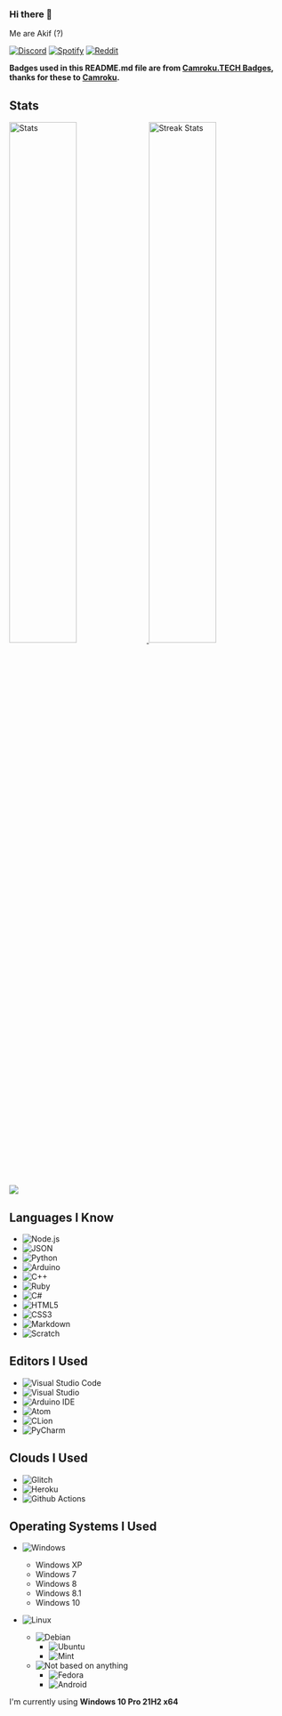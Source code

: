 ### Hi there 👋
Me are Akif (?)

[![Discord](https://camroku.tech/badge/discord.svg)](https://discord.com/users/539506680140922890/)
[![Spotify](https://camroku.tech/badge/spotify.svg)](https://open.spotify.com/user/gnpi4usat569rdcxzezm43vi6?si=d73717fcebc14f1f)
[![Reddit](https://camroku.tech/badge/reddit.svg)](https://www.reddit.com/user/Akif9748)
 
**Badges used in this README.md file are from [Camroku.TECH Badges](https://github.com/Camroku/camr-badge), thanks for these to [Camroku](https://github.com/Camroku).**

## Stats
<div>
    <a href="https://github.com/anuraghazra/github-readme-stats">
        <img width="49%" alt="Stats" src="https://github-readme-stats.vercel.app/api?username=Akif9748&theme=apprentice&hide_border=true&count_private=true&include_all_commits=true&custom_title=Akif9748's+GitHub+Stats"/>
    </a>
    
  <img width="49%" alt="Streak Stats" src="http://github-readme-streak-stats.herokuapp.com?user=Akif9748&hide_border=true&date_format=M%20j%5B%2C%20Y%5D&background=262626&stroke=616BBC00&sideLabels=BCBCBC&currStreakLabel=BCBCBC&currStreakNum=FFFFFF&sideNums=FFFFFF&dates=5F875F&ring=AF5F5F&fire=AF5F5F"/>
        <img src = "https://github-readme-stats.vercel.app/api/top-langs/?username=Akif9748&langs_count=10&layout=compact&theme=apprentice&hide_border=true" />
    </a>
</div>

## Languages I Know
* ![Node.js](https://camroku.tech/badge/node.svg)
* ![JSON](https://camroku.tech/badge/json.svg)
* ![Python](https://camroku.tech/badge/python.svg)
* ![Arduino](https://camroku.tech/badge/arduino.svg)
* ![C++](https://camroku.tech/badge/cpp.svg) 
* ![Ruby](https://camroku.tech/badge/ruby.svg)
* ![C#](https://camroku.tech/badge/csharp.svg)
* ![HTML5](https://camroku.tech/badge/html5.svg)
* ![CSS3](https://camroku.tech/badge/css3.svg)
* ![Markdown](https://camroku.tech/badge/md.svg)
* ![Scratch](https://camroku.tech/badge/scratch.svg)

## Editors I Used
* ![Visual Studio Code](https://camroku.tech/badge/vsc.svg)
* ![Visual Studio](https://camroku.tech/badge/vs.svg)
* ![Arduino IDE](https://camroku.tech/badge/ino-ide.svg)
* ![Atom](https://camroku.tech/badge/atom.svg)
* ![CLion](https://camroku.tech/badge/clion.svg)
* ![PyCharm](https://camroku.tech/badge/pycharm.svg)

## Clouds I Used
* ![Glitch](https://camroku.tech/badge/glitch.svg)
* ![Heroku](https://camroku.tech/badge/heroku.svg)
* ![Github Actions](https://camroku.tech/badge/gh-actions.svg)


## Operating Systems I Used
* ![Windows](https://camroku.tech/badge/windows.svg)
  * Windows XP
  * Windows 7
  * Windows 8
  * Windows 8.1
  * Windows 10

* ![Linux](https://camroku.tech/badge/linux.svg)
  * ![Debian](https://camroku.tech/badge/debian.svg)
    * ![Ubuntu](https://camroku.tech/badge/ubuntu.svg)
    * ![Mint](https://camroku.tech/badge/mint.svg)
  * ![Not based on anything](https://camroku.tech/badge/other.svg)
    * ![Fedora](https://camroku.tech/badge/fedora.svg)
    * ![Android](https://camroku.tech/badge/android.svg)


I'm currently using **Windows 10 Pro 21H2 x64**
